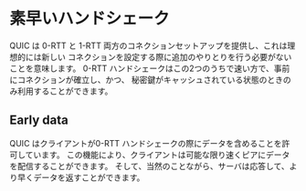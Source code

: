 # 素早いハンドシェーク

QUIC は 0-RTT と 1-RTT 両方のコネクションセットアップを提供し、これは理想的には新しい
コネクションを設定する際に追加のやりとりを行う必要がないことを意味します。
0-RTT ハンドシェークはこの2つのうちで速い方で、事前にコネクションが確立し、かつ、
秘密鍵がキャッシュされている状態のときのみ利用することができます。

## Early data

QUIC はクライアントが0-RTT ハンドシェークの際にデータを含めることを許可しています。
この機能により、クライアントは可能な限り速くピアにデータを配信することができます。
そして、当然のことながら、サーバは応答して、より早くデータを返すことができます。
